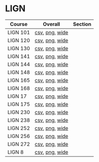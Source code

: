 # LIGN

| Course | Overall | Section |
| ------ | ------- | ------- |
| LIGN 101 | [csv](https://github.com/UCSD-Historical-Enrollment-Data/2024Spring/blob/main/overall/LIGN%20101.csv), [png](https://raw.githubusercontent.com/UCSD-Historical-Enrollment-Data/2024Spring/main/plot_overall/LIGN%20101.png), [wide](https://raw.githubusercontent.com/UCSD-Historical-Enrollment-Data/2024Spring/main/plot_overall_wide/LIGN%20101.png) |  |
| LIGN 120 | [csv](https://github.com/UCSD-Historical-Enrollment-Data/2024Spring/blob/main/overall/LIGN%20120.csv), [png](https://raw.githubusercontent.com/UCSD-Historical-Enrollment-Data/2024Spring/main/plot_overall/LIGN%20120.png), [wide](https://raw.githubusercontent.com/UCSD-Historical-Enrollment-Data/2024Spring/main/plot_overall_wide/LIGN%20120.png) |  |
| LIGN 130 | [csv](https://github.com/UCSD-Historical-Enrollment-Data/2024Spring/blob/main/overall/LIGN%20130.csv), [png](https://raw.githubusercontent.com/UCSD-Historical-Enrollment-Data/2024Spring/main/plot_overall/LIGN%20130.png), [wide](https://raw.githubusercontent.com/UCSD-Historical-Enrollment-Data/2024Spring/main/plot_overall_wide/LIGN%20130.png) |  |
| LIGN 141 | [csv](https://github.com/UCSD-Historical-Enrollment-Data/2024Spring/blob/main/overall/LIGN%20141.csv), [png](https://raw.githubusercontent.com/UCSD-Historical-Enrollment-Data/2024Spring/main/plot_overall/LIGN%20141.png), [wide](https://raw.githubusercontent.com/UCSD-Historical-Enrollment-Data/2024Spring/main/plot_overall_wide/LIGN%20141.png) |  |
| LIGN 144 | [csv](https://github.com/UCSD-Historical-Enrollment-Data/2024Spring/blob/main/overall/LIGN%20144.csv), [png](https://raw.githubusercontent.com/UCSD-Historical-Enrollment-Data/2024Spring/main/plot_overall/LIGN%20144.png), [wide](https://raw.githubusercontent.com/UCSD-Historical-Enrollment-Data/2024Spring/main/plot_overall_wide/LIGN%20144.png) |  |
| LIGN 148 | [csv](https://github.com/UCSD-Historical-Enrollment-Data/2024Spring/blob/main/overall/LIGN%20148.csv), [png](https://raw.githubusercontent.com/UCSD-Historical-Enrollment-Data/2024Spring/main/plot_overall/LIGN%20148.png), [wide](https://raw.githubusercontent.com/UCSD-Historical-Enrollment-Data/2024Spring/main/plot_overall_wide/LIGN%20148.png) |  |
| LIGN 165 | [csv](https://github.com/UCSD-Historical-Enrollment-Data/2024Spring/blob/main/overall/LIGN%20165.csv), [png](https://raw.githubusercontent.com/UCSD-Historical-Enrollment-Data/2024Spring/main/plot_overall/LIGN%20165.png), [wide](https://raw.githubusercontent.com/UCSD-Historical-Enrollment-Data/2024Spring/main/plot_overall_wide/LIGN%20165.png) |  |
| LIGN 168 | [csv](https://github.com/UCSD-Historical-Enrollment-Data/2024Spring/blob/main/overall/LIGN%20168.csv), [png](https://raw.githubusercontent.com/UCSD-Historical-Enrollment-Data/2024Spring/main/plot_overall/LIGN%20168.png), [wide](https://raw.githubusercontent.com/UCSD-Historical-Enrollment-Data/2024Spring/main/plot_overall_wide/LIGN%20168.png) |  |
| LIGN 17 | [csv](https://github.com/UCSD-Historical-Enrollment-Data/2024Spring/blob/main/overall/LIGN%2017.csv), [png](https://raw.githubusercontent.com/UCSD-Historical-Enrollment-Data/2024Spring/main/plot_overall/LIGN%2017.png), [wide](https://raw.githubusercontent.com/UCSD-Historical-Enrollment-Data/2024Spring/main/plot_overall_wide/LIGN%2017.png) |  |
| LIGN 175 | [csv](https://github.com/UCSD-Historical-Enrollment-Data/2024Spring/blob/main/overall/LIGN%20175.csv), [png](https://raw.githubusercontent.com/UCSD-Historical-Enrollment-Data/2024Spring/main/plot_overall/LIGN%20175.png), [wide](https://raw.githubusercontent.com/UCSD-Historical-Enrollment-Data/2024Spring/main/plot_overall_wide/LIGN%20175.png) |  |
| LIGN 230 | [csv](https://github.com/UCSD-Historical-Enrollment-Data/2024Spring/blob/main/overall/LIGN%20230.csv), [png](https://raw.githubusercontent.com/UCSD-Historical-Enrollment-Data/2024Spring/main/plot_overall/LIGN%20230.png), [wide](https://raw.githubusercontent.com/UCSD-Historical-Enrollment-Data/2024Spring/main/plot_overall_wide/LIGN%20230.png) |  |
| LIGN 238 | [csv](https://github.com/UCSD-Historical-Enrollment-Data/2024Spring/blob/main/overall/LIGN%20238.csv), [png](https://raw.githubusercontent.com/UCSD-Historical-Enrollment-Data/2024Spring/main/plot_overall/LIGN%20238.png), [wide](https://raw.githubusercontent.com/UCSD-Historical-Enrollment-Data/2024Spring/main/plot_overall_wide/LIGN%20238.png) |  |
| LIGN 252 | [csv](https://github.com/UCSD-Historical-Enrollment-Data/2024Spring/blob/main/overall/LIGN%20252.csv), [png](https://raw.githubusercontent.com/UCSD-Historical-Enrollment-Data/2024Spring/main/plot_overall/LIGN%20252.png), [wide](https://raw.githubusercontent.com/UCSD-Historical-Enrollment-Data/2024Spring/main/plot_overall_wide/LIGN%20252.png) |  |
| LIGN 256 | [csv](https://github.com/UCSD-Historical-Enrollment-Data/2024Spring/blob/main/overall/LIGN%20256.csv), [png](https://raw.githubusercontent.com/UCSD-Historical-Enrollment-Data/2024Spring/main/plot_overall/LIGN%20256.png), [wide](https://raw.githubusercontent.com/UCSD-Historical-Enrollment-Data/2024Spring/main/plot_overall_wide/LIGN%20256.png) |  |
| LIGN 272 | [csv](https://github.com/UCSD-Historical-Enrollment-Data/2024Spring/blob/main/overall/LIGN%20272.csv), [png](https://raw.githubusercontent.com/UCSD-Historical-Enrollment-Data/2024Spring/main/plot_overall/LIGN%20272.png), [wide](https://raw.githubusercontent.com/UCSD-Historical-Enrollment-Data/2024Spring/main/plot_overall_wide/LIGN%20272.png) |  |
| LIGN 8 | [csv](https://github.com/UCSD-Historical-Enrollment-Data/2024Spring/blob/main/overall/LIGN%208.csv), [png](https://raw.githubusercontent.com/UCSD-Historical-Enrollment-Data/2024Spring/main/plot_overall/LIGN%208.png), [wide](https://raw.githubusercontent.com/UCSD-Historical-Enrollment-Data/2024Spring/main/plot_overall_wide/LIGN%208.png) |  |
